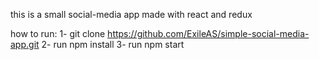 this is a small social-media app made with react and redux

how to run:
1- git clone https://github.com/ExileAS/simple-social-media-app.git
2- run npm install
3- run npm start
